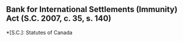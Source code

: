 ## Bank for International Settlements (Immunity) Act (S.C. 2007, c. 35, s. 140)
  *[S.C.]: Statutes of Canada
